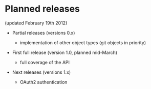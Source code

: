Planned releases
================

(updated February 19th 2012)

* Partial releases (versions 0.x)
    * implementation of other object types (git objects in priority)

* First full release (version 1.0, planned mid-March)
    * full coverage of the API

* Next releases (versions 1.x)
    * OAuth2 authentication
